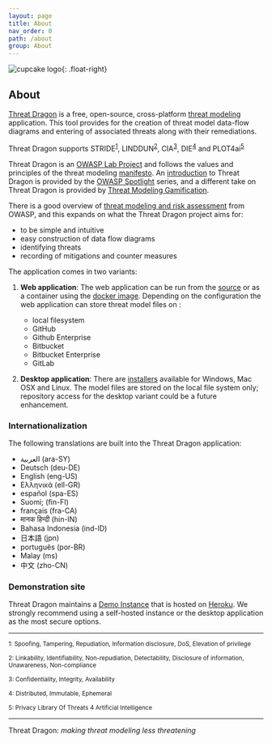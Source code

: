 ```yaml
---
layout: page
title: About
nav_order: 0
path: /about
group: About
---
```


![cupcake logo](/assets/images/cupcake-128x128.png){: .float-right}

## About

[Threat Dragon](http://owasp.org/www-project-threat-dragon) is a free, open-source,
cross-platform [threat modeling](https://owasp.org/www-community/Threat_Modeling) application.
This tool provides for the creation of threat model data-flow diagrams
and entering of associated threats along with their remediations.

Threat Dragon supports STRIDE<sup>[1](#footnote1)</sup>, LINDDUN<sup>[2](#footnote2)</sup>,
CIA<sup>[3](#footnote3)</sup>, DIE<sup>[4](#footnote4)</sup> and PLOT4ai<sup>[5](#footnote5)</sup>

Threat Dragon is an [OWASP Lab Project](https://owasp.org/projects/)
and follows the values and principles of the threat modeling [manifesto](https://www.threatmodelingmanifesto.org/).
An [introduction](https://www.youtube.com/watch?v=hUOAoc6QGJo) to Threat Dragon is provided by
the [OWASP Spotlight](https://www.youtube.com/playlist?list=PLUKo5k_oSrfOTl27gUmk2o-NBKvkTGw0T) series,
and a different take on Threat Dragon is provided by
[Threat Modeling Gamification](https://www.youtube.com/watch?v=u2tmLrwv-nc).

There is a good overview of
[threat modeling and risk assessment](https://owasp.org/www-community/Application_Threat_Modeling)
from OWASP, and this expands on what the Threat Dragon project aims for:

* to be simple and intuitive
* easy construction of data flow diagrams
* identifying threats
* recording of mitigations and counter measures

The application comes in two variants:

1. **Web application**: The web application can be run from the [source][releases]
    or as a container using the [docker image][docker].
    Depending on the configuration the web application can store threat model files on :
    * local filesystem
    * GitHub
    * Github Enterprise
    * Bitbucket
    * Bitbucket Enterprise
    * GitLab
  
2. **Desktop application**: There are [installers][releases] available for Windows, Mac OSX and Linux.
    The model files are stored on the local file system only;
    repository access for the desktop variant could be a future enhancement.

### Internationalization

The following translations are built into the Threat Dragon application:

* العربية (ara-SY)
* Deutsch (deu-DE)
* English (eng-US)
* Ελληνικά (ell-GR)
* español (spa-ES)
* Suomi; (fin-FI)
* français (fra-CA)
* मानक हिन्दी (hin-IN)
* Bahasa Indonesia (ind-ID)
* 日本語 (jpn)
* português (por-BR)
* Malay (ms)
* 中文 (zho-CN)

### Demonstration site

Threat Dragon maintains a [Demo Instance](https://www.threatdragon.com/)
that is hosted on [Heroku](https://www.heroku.com/).
We strongly recommend using a self-hosted instance or the desktop application as the most secure options.

----

<p>
<sup><a name="footnote1">1</a>: Spoofing, Tampering, Repudiation, Information disclosure,
    DoS, Elevation of privilege</sup><br>
</p>
<p>
<sup><a name="footnote2">2</a>: Linkability, Identifiability, Non-repudiation, Detectability,
     Disclosure of information, Unawareness, Non-compliance</sup><br>
</p>
<p>
<sup><a name="footnote3">3</a>: Confidentiality, Integrity, Availability</sup>
</p>
<p>
<sup><a name="footnote4">4</a>: Distributed, Immutable, Ephemeral</sup>
</p>
<p>
<sup><a name="footnote5">5</a>: Privacy Library Of Threats 4 Artificial Intelligence</sup>
</p>

----

Threat Dragon: _making threat modeling less threatening_

[docker]: https://hub.docker.com/r/owasp/threat-dragon/tags
[releases]: https://github.com/owasp/threat-dragon/releases
